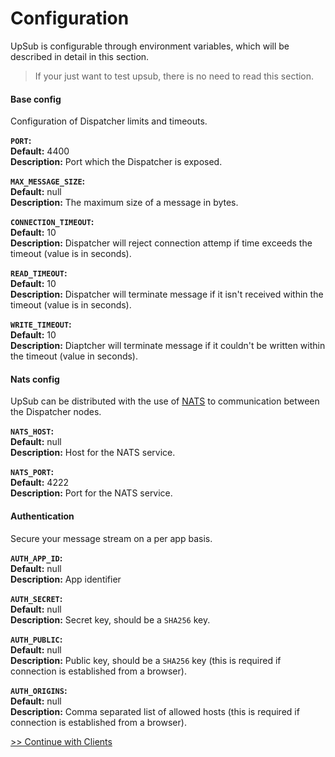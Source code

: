 # Configuration
UpSub is configurable through environment variables, which will be described in
detail in this section.
> If your just want to test upsub, there is no need to read this section.

#### Base config
Configuration of Dispatcher limits and timeouts.

**`PORT`:**<br>
**Default:** 4400<br>
**Description:** Port which the Dispatcher is exposed.

**`MAX_MESSAGE_SIZE`:**<br>
**Default:** null<br>
**Description:** The maximum size of a message in bytes.<br>

**`CONNECTION_TIMEOUT`:**<br>
**Default:** 10<br>
**Description:** Dispatcher will reject connection attemp if time exceeds the timeout (value is in seconds).

**`READ_TIMEOUT`:**<br>
**Default:** 10<br>
**Description:** Dispatcher will terminate message if it isn't received within the timeout (value is in seconds).

**`WRITE_TIMEOUT`:**<br>
**Default:** 10<br>
**Description:** Diaptcher will terminate message if it couldn't be written within the timeout (value in seconds).

#### Nats config
UpSub can be distributed with the use of <a href="https://nats.io" target="\_blank">NATS</a> to communication
between the Dispatcher nodes.

**`NATS_HOST`:**<br>
**Default:** null<br>
**Description:** Host for the NATS service.

**`NATS_PORT`:**<br>
**Default:** 4222<br>
**Description:** Port for the NATS service.

#### Authentication
Secure your message stream on a per app basis.

**`AUTH_APP_ID`:**<br>
**Default:** null<br>
**Description:** App identifier

**`AUTH_SECRET`:**<br>
**Default:** null<br>
**Description:** Secret key, should be a `SHA256` key.

**`AUTH_PUBLIC`:**<br>
**Default:** null<br>
**Description:** Public key, should be a `SHA256` key (this is required if connection is established from a browser).

**`AUTH_ORIGINS`:**<br>
**Default:** null<br>
**Description:** Comma separated list of allowed hosts (this is required if connection is established from a browser).

[>> Continue with Clients](/getting-started/clients)
